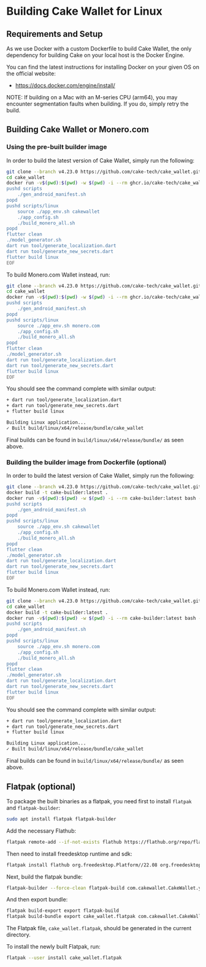 # Building Cake Wallet for Linux

## Requirements and Setup

As we use Docker with a custom Dockerfile to build Cake Wallet, the only dependency for building Cake on your local host is the Docker Engine.

You can find the latest instructions for installing Docker on your given OS on the official website:

- <https://docs.docker.com/engine/install/>

NOTE: If building on a Mac with an M-series CPU (arm64), you may encounter segmentation faults when building. If you do, simply retry the build.

## Building Cake Wallet or Monero.com

### Using the pre-built builder image

In order to build the latest version of Cake Wallet, simply run the following:

```bash
git clone --branch v4.23.0 https://github.com/cake-tech/cake_wallet.git
cd cake_wallet
docker run -v$(pwd):$(pwd) -w $(pwd) -i --rm ghcr.io/cake-tech/cake_wallet:main-linux bash -x << EOF
pushd scripts
    ./gen_android_manifest.sh
popd
pushd scripts/linux
    source ./app_env.sh cakewallet
    ./app_config.sh
    ./build_monero_all.sh
popd
flutter clean
./model_generator.sh
dart run tool/generate_localization.dart
dart run tool/generate_new_secrets.dart
flutter build linux
EOF
```

To build Monero.com Wallet instead, run:

```bash
git clone --branch v4.23.0 https://github.com/cake-tech/cake_wallet.git
cd cake_wallet
docker run -v$(pwd):$(pwd) -w $(pwd) -i --rm ghcr.io/cake-tech/cake_wallet:main-linux bash -x << EOF
pushd scripts
    ./gen_android_manifest.sh
popd
pushd scripts/linux
    source ./app_env.sh monero.com
    ./app_config.sh
    ./build_monero_all.sh
popd
flutter clean
./model_generator.sh
dart run tool/generate_localization.dart
dart run tool/generate_new_secrets.dart
flutter build linux
EOF
```

You should see the command complete with similar output:

```bash
+ dart run tool/generate_localization.dart
+ dart run tool/generate_new_secrets.dart
+ flutter build linux

Building Linux application...                                   
✓ Built build/linux/x64/release/bundle/cake_wallet
```

Final builds can be found in `build/linux/x64/release/bundle/` as seen above.

### Building the builder image from Dockerfile (optional)

In order to build the latest version of Cake Wallet, simply run the following:

```bash
git clone --branch v4.23.0 https://github.com/cake-tech/cake_wallet.git
docker build -t cake-builder:latest .
docker run -v$(pwd):$(pwd) -w $(pwd) -i --rm cake-builder:latest bash -x << EOF
pushd scripts
    ./gen_android_manifest.sh
popd
pushd scripts/linux
    source ./app_env.sh cakewallet
    ./app_config.sh
    ./build_monero_all.sh
popd
flutter clean
./model_generator.sh
dart run tool/generate_localization.dart
dart run tool/generate_new_secrets.dart
flutter build linux
EOF
```

To build Monero.com Wallet instead, run:

```bash
git clone --branch v4.23.0 https://github.com/cake-tech/cake_wallet.git
cd cake_wallet
docker build -t cake-builder:latest .
docker run -v$(pwd):$(pwd) -w $(pwd) -i --rm cake-builder:latest bash -x << EOF
pushd scripts
    ./gen_android_manifest.sh
popd
pushd scripts/linux
    source ./app_env.sh monero.com
    ./app_config.sh
    ./build_monero_all.sh
popd
flutter clean
./model_generator.sh
dart run tool/generate_localization.dart
dart run tool/generate_new_secrets.dart
flutter build linux
EOF
```

You should see the command complete with similar output:

```bash
+ dart run tool/generate_localization.dart
+ dart run tool/generate_new_secrets.dart
+ flutter build linux

Building Linux application...                                   
✓ Built build/linux/x64/release/bundle/cake_wallet
```

Final builds can be found in `build/linux/x64/release/bundle/` as seen above.

## Flatpak (optional)

To package the built binaries as a flatpak, you need first to install `flatpak` and `flatpak-builder`:

```bash
sudo apt install flatpak flatpak-builder
```

Add the necessary Flathub:

```bash
flatpak remote-add --if-not-exists flathub https://flathub.org/repo/flathub.flatpakrepo
```

Then need to install freedesktop runtime and sdk:

```bash
flatpak install flathub org.freedesktop.Platform//22.08 org.freedesktop.Sdk//22.08
```

Next, build the flatpak bundle:

```bash
flatpak-builder --force-clean flatpak-build com.cakewallet.CakeWallet.yml
```

And then export bundle:

```bash
flatpak build-export export flatpak-build
flatpak build-bundle export cake_wallet.flatpak com.cakewallet.CakeWallet
```

The Flatpak file, `cake_wallet.flatpak`, should be generated in the current directory.

To install the newly built Flatpak, run:

```bash
flatpak --user install cake_wallet.flatpak
```
